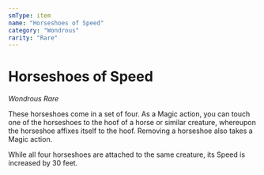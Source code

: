 ```yaml
---
smType: item
name: "Horseshoes of Speed"
category: "Wondrous"
rarity: "Rare"
---
```


# Horseshoes of Speed
*Wondrous Rare*

These horseshoes come in a set of four. As a Magic action, you can touch one of the horseshoes to the hoof of a horse or similar creature, whereupon the horseshoe affixes itself to the hoof. Removing a horseshoe also takes a Magic action.

While all four horseshoes are attached to the same creature, its Speed is increased by 30 feet.
